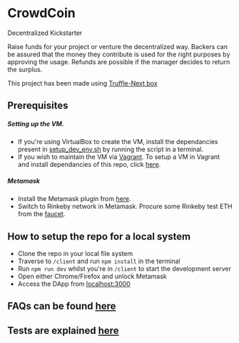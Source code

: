 # CrowdCoin
Decentralized Kickstarter

Raise funds for your project or venture the decentralized way.
Backers can be assured that the money they contribute is used for the right purposes by approving the usage.
Refunds are possible if the manager decides to return the surplus.

This project has been made using [Truffle-Next box](https://github.com/adrianmcli/truffle-next)


## Prerequisites

##### Setting up the VM.
* If you're using VirtualBox to create the VM, install the dependancies present in [setup_dev_env.sh](https://gist.github.com/sushantkumr/3fe3cb3507a3d25eeed237065f5ef46e#file-setup_dev_env-sh]) by running the script in a terminal.
* If you wish to maintain the VM via [Vagrant](https://www.vagrantup.com/downloads.html). To setup a VM in Vagrant and install dependancies of this repo, click [here](https://gist.github.com/sushantkumr/3fe3cb3507a3d25eeed237065f5ef46e). 


##### Metamask
* Install the Metamask plugin from [here](https://metamask.io/).
* Switch to Rinkeby network in Metamask. Procure some Rinkeby test ETH from the [faucet](https://www.rinkeby.io/#faucet).


## How to setup the repo for a local system
* Clone the repo in your local file system
* Traverse to `/client` and run `npm install` in the terminal
* Run `npm run dev` whilst you're in `/client` to start the development server
* Open either Chrome/Firefox and unlock Metamask
* Access the DApp from [localhost:3000](http://localhost:3000/)

## FAQs can be found [here](faqs.md)

## Tests are explained [here](test_description.md)
